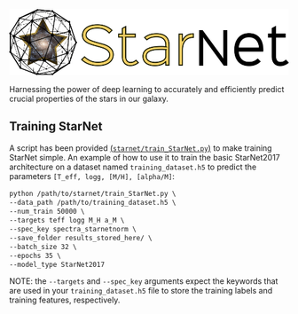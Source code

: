 <img src="https://github.com/Spiffical/StarNet/blob/master/full_logo.png" alt="drawing" width="600"/>

Harnessing the power of deep learning to accurately and efficiently predict crucial properties of the stars in our galaxy.


## Training StarNet

A script has been provided [(`starnet/train_StarNet.py`)](https://github.com/Spiffical/StarNet/blob/master/starnet/train_StarNet.py) to make training StarNet simple. An example of how to use it to train the basic StarNet2017 architecture on a dataset named `training_dataset.h5` to predict the parameters `[T_eff, logg, [M/H], [alpha/M]`:

```
python /path/to/starnet/train_StarNet.py \
--data_path /path/to/training_dataset.h5 \
--num_train 50000 \
--targets teff logg M_H a_M \
--spec_key spectra_starnetnorm \
--save_folder results_stored_here/ \
--batch_size 32 \
--epochs 35 \
--model_type StarNet2017
```

NOTE: the `--targets` and `--spec_key` arguments expect the keywords that are used in your `training_dataset.h5` file to store the training labels and training features, respectively.




